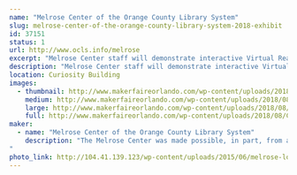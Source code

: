 ```yaml
---
name: "Melrose Center of the Orange County Library System"
slug: melrose-center-of-the-orange-county-library-system-2018-exhibit
id: 37151
status: 1
url: http://www.ocls.info/melrose
excerpt: "Melrose Center staff will demonstrate interactive Virtual Reality and Fab Lab experiences for visitors to our 2019 exhibit.  Learn about the classes and resources available at the Melrose Center, including Audio, Photo and Video studios, sound booths and editing bays, driving and flight simulators and more."
description: "Melrose Center staff will demonstrate interactive Virtual Reality and Fab Lab experiences for visitors to our 2019 exhibit.  Learn about the classes and resources available at the Melrose Center, including Audio, Photo and Video studios, sound booths and editing bays, driving and flight simulators and more."
location: Curiosity Building
images:
  - thumbnail: http://www.makerfaireorlando.com/wp-content/uploads/2018/08/CreativeExpo-Feb1117_12.jpg
    medium: http://www.makerfaireorlando.com/wp-content/uploads/2018/08/CreativeExpo-Feb1117_12.jpg
    large: http://www.makerfaireorlando.com/wp-content/uploads/2018/08/CreativeExpo-Feb1117_12.jpg
    full: http://www.makerfaireorlando.com/wp-content/uploads/2018/08/CreativeExpo-Feb1117_12.jpg
maker:
  - name: "Melrose Center of the Orange County Library System"
    description: "The Melrose Center was made possible, in part, from a generous gift from the Kendrick B. Melrose Family Foundation. It is a 26,000 square-foot technology facility where we serve the community by providing hands-on learning experiences and resources to allows users to pursue creative projects. The Melrose Center houses Studios for Photography, Video and Audio. It is also home to a Fab Lab and Sim/VR Lab. The curricula is made up of over 200 unique classes, including Equipment Training classes for the Studios, software training, basic electronics and more. Classes are taught by instructors with experience in their respective fields. 
"
photo_link: http://104.41.139.123/wp-content/uploads/2015/06/melrose-logo.jpg
---
```

